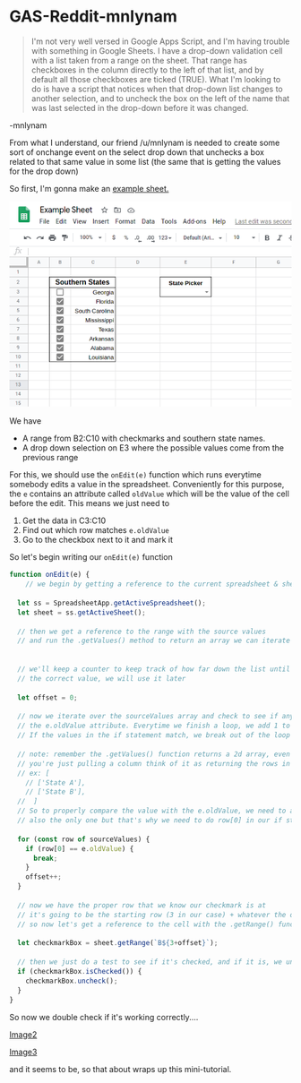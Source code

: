 # GAS-Reddit-mnlynam

> I'm not very well versed in Google Apps Script, and I'm having trouble with something in Google Sheets. I have a drop-down validation cell with a list taken from a range on the sheet. That range has checkboxes in the column directly to the left of that list, and by default all those checkboxes are ticked (TRUE). What I'm looking to do is have a script that notices when that drop-down list changes to another selection, and to uncheck the box on the left of the name that was last selected in the drop-down before it was changed.

-mnlynam


From what I understand, our friend /u/mnlynam is needed to create some sort of onchange event on the select drop down that unchecks a box related to that same value in some list (the same that is getting the values for the drop down)

So first, I'm gonna make an [example sheet.](https://docs.google.com/spreadsheets/d/1LPG1lb4bdh_-DucQN_1r9A2y4yWceDnrso5B6xDgFYw/edit?usp=sharing)

![Image1](/images/1.png)

We have

* A range from B2:C10 with checkmarks and southern state names.
* A drop down selection on E3 where the possible values come from the previous range

For this, we should use the ```onEdit(e)``` function which runs everytime somebody edits a value in the spreadsheet. Conveniently for this purpose, the ```e``` contains an attribute called ```oldValue``` which will be the value of the cell before the edit. This means we just need to

1. Get the data in C3:C10
2. Find out which row matches ```e.oldValue```
3. Go to the checkbox next to it and mark it

So let's begin writing our ```onEdit(e)``` function

```javascript
function onEdit(e) {
    // we begin by getting a reference to the current spreadsheet & sheet

  let ss = SpreadsheetApp.getActiveSpreadsheet();
  let sheet = ss.getActiveSheet();

  // then we get a reference to the range with the source values
  // and run the .getValues() method to return an array we can iterate over
  

  // we'll keep a counter to keep track of how far down the list until we find
  // the correct value, we will use it later

  let offset = 0;

  // now we iterate over the sourceValues array and check to see if anything matches
  // the e.oldValue attribute. Everytime we finish a loop, we add 1 to the offset
  // If the values in the if statement match, we break out of the loop

  // note: remember the .getValues() function returns a 2d array, even if 
  // you're just pulling a column think of it as returning the rows in the sheet
  // ex: [
    // ['State A'],
    // ['State B'],
  //  ]
  // So to properly compare the value with the e.oldValue, we need to access the first element in the array
  // also the only one but that's why we need to do row[0] in our if statement

  for (const row of sourceValues) {
    if (row[0] == e.oldValue) {
      break;
    }
    offset++;
  }

  // now we have the proper row that we know our checkmark is at
  // it's going to be the starting row (3 in our case) + whatever the offset value is
  // so now let's get a reference to the cell with the .getRange() function

  let checkmarkBox = sheet.getRange(`B${3+offset}`);

  // then we just do a test to see if it's checked, and if it is, we uncheck it
  if (checkmarkBox.isChecked()) {
    checkmarkBox.uncheck();
  }
}
```

So now we double check if it's working correctly....

[Image2](/images/2.png)


[Image3](/images/3.png)





and it seems to be, so that about wraps up this mini-tutorial.